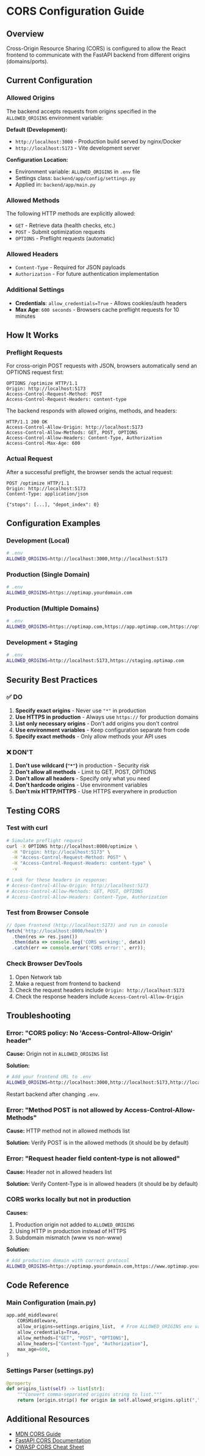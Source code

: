 # CORS Configuration Guide

## Overview

Cross-Origin Resource Sharing (CORS) is configured to allow the React frontend to communicate with the FastAPI backend from different origins (domains/ports).

## Current Configuration

### Allowed Origins

The backend accepts requests from origins specified in the `ALLOWED_ORIGINS` environment variable:

**Default (Development):**
- `http://localhost:3000` - Production build served by nginx/Docker
- `http://localhost:5173` - Vite development server

**Configuration Location:**
- Environment variable: `ALLOWED_ORIGINS` in `.env` file
- Settings class: `backend/app/config/settings.py`
- Applied in: `backend/app/main.py`

### Allowed Methods

The following HTTP methods are explicitly allowed:
- `GET` - Retrieve data (health checks, etc.)
- `POST` - Submit optimization requests
- `OPTIONS` - Preflight requests (automatic)

### Allowed Headers

- `Content-Type` - Required for JSON payloads
- `Authorization` - For future authentication implementation

### Additional Settings

- **Credentials**: `allow_credentials=True` - Allows cookies/auth headers
- **Max Age**: `600 seconds` - Browsers cache preflight requests for 10 minutes

## How It Works

### Preflight Requests

For cross-origin POST requests with JSON, browsers automatically send an OPTIONS request first:

```
OPTIONS /optimize HTTP/1.1
Origin: http://localhost:5173
Access-Control-Request-Method: POST
Access-Control-Request-Headers: content-type
```

The backend responds with allowed origins, methods, and headers:

```
HTTP/1.1 200 OK
Access-Control-Allow-Origin: http://localhost:5173
Access-Control-Allow-Methods: GET, POST, OPTIONS
Access-Control-Allow-Headers: Content-Type, Authorization
Access-Control-Max-Age: 600
```

### Actual Request

After a successful preflight, the browser sends the actual request:

```
POST /optimize HTTP/1.1
Origin: http://localhost:5173
Content-Type: application/json

{"stops": [...], "depot_index": 0}
```

## Configuration Examples

### Development (Local)

```bash
# .env
ALLOWED_ORIGINS=http://localhost:3000,http://localhost:5173
```

### Production (Single Domain)

```bash
# .env
ALLOWED_ORIGINS=https://optimap.yourdomain.com
```

### Production (Multiple Domains)

```bash
# .env
ALLOWED_ORIGINS=https://optimap.com,https://app.optimap.com,https://optimap.yourdomain.com
```

### Development + Staging

```bash
# .env
ALLOWED_ORIGINS=http://localhost:5173,https://staging.optimap.com
```

## Security Best Practices

### ✅ DO

1. **Specify exact origins** - Never use `"*"` in production
2. **Use HTTPS in production** - Always use `https://` for production domains
3. **List only necessary origins** - Don't add origins you don't control
4. **Use environment variables** - Keep configuration separate from code
5. **Specify exact methods** - Only allow methods your API uses

### ❌ DON'T

1. **Don't use wildcard (`"*"`)** in production - Security risk
2. **Don't allow all methods** - Limit to GET, POST, OPTIONS
3. **Don't allow all headers** - Specify only what you need
4. **Don't hardcode origins** - Use environment variables
5. **Don't mix HTTP/HTTPS** - Use HTTPS everywhere in production

## Testing CORS

### Test with curl

```bash
# Simulate preflight request
curl -X OPTIONS http://localhost:8000/optimize \
  -H "Origin: http://localhost:5173" \
  -H "Access-Control-Request-Method: POST" \
  -H "Access-Control-Request-Headers: content-type" \
  -v

# Look for these headers in response:
# Access-Control-Allow-Origin: http://localhost:5173
# Access-Control-Allow-Methods: GET, POST, OPTIONS
# Access-Control-Allow-Headers: Content-Type, Authorization
```

### Test from Browser Console

```javascript
// Open frontend (http://localhost:5173) and run in console
fetch('http://localhost:8000/health')
  .then(res => res.json())
  .then(data => console.log('CORS working:', data))
  .catch(err => console.error('CORS error:', err));
```

### Check Browser DevTools

1. Open Network tab
2. Make a request from frontend to backend
3. Check the request headers include `Origin: http://localhost:5173`
4. Check the response headers include `Access-Control-Allow-Origin`

## Troubleshooting

### Error: "CORS policy: No 'Access-Control-Allow-Origin' header"

**Cause:** Origin not in `ALLOWED_ORIGINS` list

**Solution:**
```bash
# Add your frontend URL to .env
ALLOWED_ORIGINS=http://localhost:3000,http://localhost:5173,http://localhost:YOUR_PORT
```

Restart backend after changing `.env`.

### Error: "Method POST is not allowed by Access-Control-Allow-Methods"

**Cause:** HTTP method not in allowed methods list

**Solution:** Verify POST is in the allowed methods (it should be by default)

### Error: "Request header field content-type is not allowed"

**Cause:** Header not in allowed headers list

**Solution:** Verify Content-Type is in allowed headers (it should be by default)

### CORS works locally but not in production

**Causes:**
1. Production origin not added to `ALLOWED_ORIGINS`
2. Using HTTP in production instead of HTTPS
3. Subdomain mismatch (www vs non-www)

**Solution:**
```bash
# Add production domain with correct protocol
ALLOWED_ORIGINS=https://optimap.yourdomain.com,https://www.optimap.yourdomain.com
```

## Code Reference

### Main Configuration (main.py)

```python
app.add_middleware(
    CORSMiddleware,
    allow_origins=settings.origins_list,  # From ALLOWED_ORIGINS env var
    allow_credentials=True,
    allow_methods=["GET", "POST", "OPTIONS"],
    allow_headers=["Content-Type", "Authorization"],
    max_age=600,
)
```

### Settings Parser (settings.py)

```python
@property
def origins_list(self) -> list[str]:
    """Convert comma-separated origins string to list."""
    return [origin.strip() for origin in self.allowed_origins.split(",")]
```

## Additional Resources

- [MDN CORS Guide](https://developer.mozilla.org/en-US/docs/Web/HTTP/CORS)
- [FastAPI CORS Documentation](https://fastapi.tiangolo.com/tutorial/cors/)
- [OWASP CORS Cheat Sheet](https://cheatsheetseries.owasp.org/cheatsheets/Cross-Site_Request_Forgery_Prevention_Cheat_Sheet.html)
